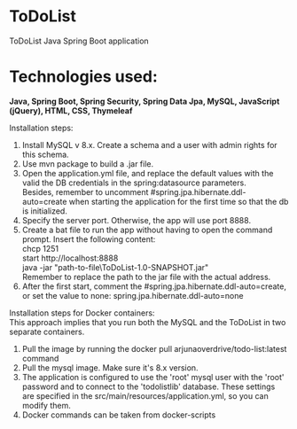 # ToDoList
ToDoList Java Spring Boot application  

# Technologies used:
**Java, Spring Boot, Spring Security, Spring Data Jpa, MySQL, JavaScript (jQuery), HTML, CSS, Thymeleaf**

Installation steps:
1. Install MySQL v 8.x. Create a schema and a user with admin rights for this schema. 
2. Use mvn package to build a .jar file.  
3. Open the application.yml file, and replace the default values with the valid the DB credentials in the
spring:datasource parameters.  
Besides, remember to uncomment #spring.jpa.hibernate.ddl-auto=create when starting the application for the first time so that the db is initialized.
4. Specify the server port. Otherwise, the app will use port 8888.
5. Create a bat file to run the app without having to open the command prompt. 
Insert the following content:   
  chcp 1251  
  start http://localhost:8888  
  java -jar "path-to-file\ToDoList-1.0-SNAPSHOT.jar"  
Remember to replace the path to the jar file with the actual address. 
6. After the first start, comment the #spring.jpa.hibernate.ddl-auto=create, or set the value to none: spring.jpa.hibernate.ddl-auto=none

Installation steps for Docker containers:  
This approach implies that you run both the MySQL and the ToDoList in two separate containers.
1. Pull the image by running the docker pull arjunaoverdrive/todo-list:latest command
2. Pull the mysql image. Make sure it's 8.x version.
3. The application is configured to use the 'root' mysql user with the 'root' password and to connect to the 'todolistlib' database. These settings are specified in the src/main/resources/application.yml, so you can modify them.
4. Docker commands can be taken from docker-scripts